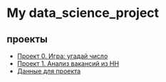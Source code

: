 # My data_science_project

## проекты
* [Проект 0. Игра: угадай число](https://github.com/eachitaev/IDE/tree/main/project%200)
* [Проект 1. Анализ вакансий из HH](https://github.com/eachitaev/eachitaev_data_science/tree/main/project%207)
* [Данные для проекта](https://drive.google.com/file/d/1Y1E6ysteFuQ7ctouJw-p6B_qRVrj1Dwe/view?usp=sharing)
